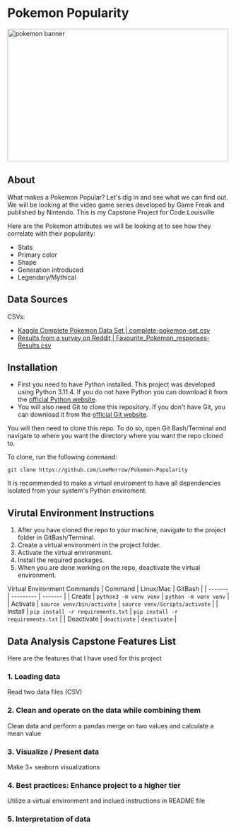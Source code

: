 # Pokemon Popularity
<img src="https://upload.wikimedia.org/wikipedia/commons/9/98/International_Pok%C3%A9mon_logo.svg" alt="pokemon banner" width="500" height="300">

## About
What makes a Pokemon Popular? Let's dig in and see what we can find out. We will be looking at the video game series developed by Game Freak and published by Nintendo. This is my Capstone Project for Code:Louisville

Here are the Pokemon attributes we will be looking at to see how they correlate with their popularity:

- Stats
- Primary color
- Shape
- Generation introduced
- Legendary/Mythical

## Data Sources
CSVs:
- [Kaggle Complete Pokemon Data Set | complete-pokemon-set.csv](https://www.kaggle.com/datasets/kylekohnen/complete-pokemon-data-set)
- [Results from a survey on Reddit | Favourite_Pokemon_responses-Results.csv](https://docs.google.com/spreadsheets/d/1c16Wh4AawHGbTi3Eq1DGZQdM4FMUlJO1YwXJZ_ylRvg/edit#gid=557303698)

## Installation
- First you need to have Python installed. This project was developed using Python 3.11.4. If you do not have Python you can download it from the [official Python website](https://www.python.org/downloads/).
- You will also need Git to clone this repository. If you don't have Git, you can download it from the [official Git website](https://git-scm.com/downloads).

You will then need to clone this repo. To do so, open Git Bash/Terminal and navigate to where you want the directory where you want the repo cloned to.

To clone, run the following command:

```
git clone https://github.com/LeeMerrow/Pokemon-Popularity
```
It is recommended to make a virtual enviroment to have all dependencies isolated from your system's Python enviroment.

##  Virutal Environment Instructions

1. After you have cloned the repo to your machine, navigate to the project 
folder in GitBash/Terminal.
1. Create a virtual environment in the project folder. 
1. Activate the virtual environment.
1. Install the required packages. 
1. When you are done working on the repo, deactivate the virtual environment.

Virtual Environment Commands
| Command | Linux/Mac | GitBash |
| ------- | --------- | ------- |
| Create | `python3 -m venv venv` | `python -m venv venv` |
| Activate | `source venv/bin/activate` | `source venv/Scripts/activate` |
| Install | `pip install -r requirements.txt` | `pip install -r requirements.txt` |
| Deactivate | `deactivate` | `deactivate` |

## Data Analysis Capstone Features List

Here are the features that I have used for this project

### 1. Loading data
Read two data files (CSV)
### 2. Clean and operate on the data while combining them
Clean data and perform a pandas merge on two values and calculate a mean value
### 3. Visualize / Present data
Make 3+ seaborn visualizations
### 4. Best practices: Enhance project to a higher tier
Utilize a virtual environment and inclued instructions in README file
### 5. Interpretation of data